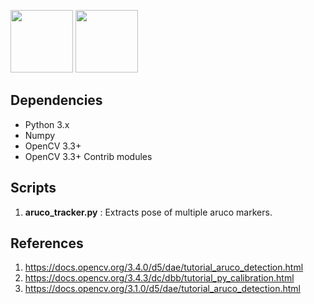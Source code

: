 <img src="https://docs.opencv.org/3.1.0/markers.jpg" height="100">          <img src="https://upload.wikimedia.org/wikipedia/commons/5/53/OpenCV_Logo_with_text.png" height="100">

## Dependencies
* Python 3.x
* Numpy
* OpenCV 3.3+ 
* OpenCV 3.3+ Contrib modules

## Scripts
1. **aruco_tracker.py** : Extracts pose of multiple aruco markers.

## References
1. https://docs.opencv.org/3.4.0/d5/dae/tutorial_aruco_detection.html
2. https://docs.opencv.org/3.4.3/dc/dbb/tutorial_py_calibration.html
3. https://docs.opencv.org/3.1.0/d5/dae/tutorial_aruco_detection.html



 
 
 
 
